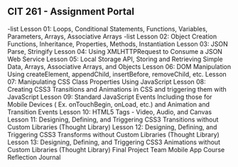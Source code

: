 ## CIT 261 - Assignment Portal

-list Lesson 01: Loops, Conditional Statements, Functions, Variables, Parameters, Arrays, Associative Arrays
-list Lesson 02: Object Creation Functions, Inheritance, Properties, Methods, Instantiation
Lesson 03: JSON Parse, Stringify
Lesson 04: Using XMLHTTPRequest to Consume a JSON Web Service
Lesson 05: Local Storage API, Storing and Retrieving Simple Data, Arrays, Associative Arrays, and Objects
Lesson 06: DOM Manipulation Using createElement, appendChild, insertBefore, removeChild, etc.
Lesson 07: Manipulating CSS Class Properties Using JavaScript
Lesson 08: Creating CSS3 Transitions and Animations in CSS and triggering them with JavaScript
Lesson 09: Standard JavaScript Events Including those for Mobile Devices ( Ex. onTouchBegin, onLoad, etc.) and Animation and Transition Events
Lesson 10: HTML5 Tags - Video, Audio, and Canvas
Lesson 11: Designing, Defining, and Triggering CSS3 Transitions without Custom Libraries (Thought Library)
Lesson 12: Designing, Defining, and Triggering CSS3 Transforms without Custom Libraries (Thought Library)
Lesson 13: Designing, Defining, and Triggering CSS3 Animations without Custom Libraries (Thought Library)
Final Project Team Mobile App
Course Reflection Journal
